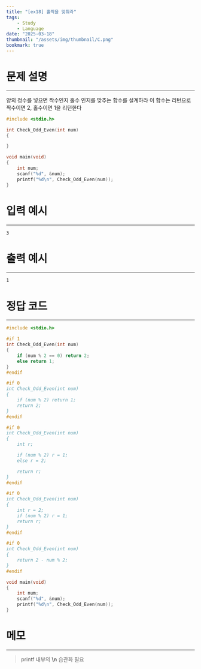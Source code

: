 ```yaml
---
title: "[ex18] 홀짝을 맞춰라"
tags:
    - Study
    - Language
date: "2025-03-18"
thumbnail: "/assets/img/thumbnail/C.png"
bookmark: true
---
```

# 문제 설명
---
양의 정수를 넣으면 짝수인지 홀수 인지를 맞추는 함수를 설계하라
이 함수는 리턴으로 짝수이면 2, 홀수이면 1을 리턴한다

```c
#include <stdio.h>

int Check_Odd_Even(int num)
{

}

void main(void)
{
	int num;
	scanf("%d", &num);
	printf("%d\n", Check_Odd_Even(num));
}
```

# 입력 예시
---

```
3
```

# 출력 예시
---

```
1
```

# 정답 코드
---

```c
#include <stdio.h>

#if 1
int Check_Odd_Even(int num)
{
	if (num % 2 == 0) return 2;
	else return 1;
}
#endif

#if 0
int Check_Odd_Even(int num)
{
	if (num % 2) return 1;
	return 2;
}
#endif

#if 0
int Check_Odd_Even(int num)
{
	int r;

	if (num % 2) r = 1;
	else r = 2;

	return r;
}
#endif

#if 0
int Check_Odd_Even(int num)
{
	int r = 2; 
	if (num % 2) r = 1;
	return r;
}
#endif

#if 0
int Check_Odd_Even(int num)
{
	return 2 - num % 2;
}
#endif

void main(void)
{
	int num;
	scanf("%d", &num);
	printf("%d\n", Check_Odd_Even(num));
}
```

# 메모
---
> printf 내부의 **\n** 습관화 필요